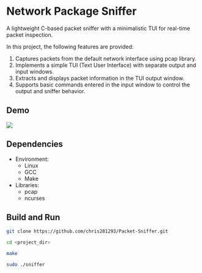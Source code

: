 # Network Package Sniffer
A lightweight C-based packet sniffer with a minimalistic TUI for real-time packet inspection. 

In this project, the following features are provided:

1. Captures packets from the default network interface using pcap library.
2. Implements a simple TUI (Text User Interface) with separate output and input windows.
3. Extracts and displays packet information in the TUI output window.
2. Supports basic commands entered in the input window to control the output and sniffer behavior.

## Demo
![](demo.gif)

## Dependencies
- Environment:
  - Linux
  - GCC
  - Make
- Libraries:
  - pcap
  - ncurses

## Build and Run
```bash
git clone https://github.com/chris281293/Packet-Sniffer.git

cd <project_dir>

make

sudo ./sniffer
```
